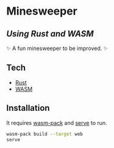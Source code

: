 # Minesweeper
## _Using Rust and WASM_

✨ A fun minesweeper to be improved. ✨

## Tech

- [Rust]
- [WASM]

## Installation

It requires [wasm-pack] and [serve] to run.

```sh
wasm-pack build --target web
serve
```

[//]: #
   [Rust]: <https://www.rust-lang.org/>
   [serve]: <https://www.npmjs.com/package/serve.md>
   [WASM]: <https://webassembly.org/>
   [wasm-pack]: <https://rustwasm.github.io/wasm-pack/>
